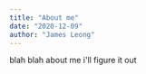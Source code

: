 ```yaml
---
title: "About me"
date: "2020-12-09"
author: "James Leong"
---
```


blah blah about me i'll figure it out